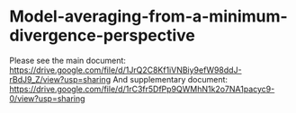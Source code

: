# Model-averaging-from-a-minimum-divergence-perspective
Please see the main document: https://drive.google.com/file/d/1JrQ2C8Kf1iVNBiy9efW98ddJ-rBdJ9_Z/view?usp=sharing
And supplementary document: https://drive.google.com/file/d/1rC3fr5DfPp9QWMhN1k2o7NA1pacyc9-0/view?usp=sharing
